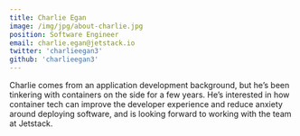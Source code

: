 ```yaml
---
title: Charlie Egan
image: /img/jpg/about-charlie.jpg
position: Software Engineer
email: charlie.egan@jetstack.io
twitter: 'charlieegan3'
github: 'charlieegan3'
---
```


Charlie comes from an application development background, but he’s been tinkering with containers on the side for a few years. He’s interested in how container tech can improve the developer experience and reduce anxiety around deploying software, and is looking forward to working with the team at Jetstack.
